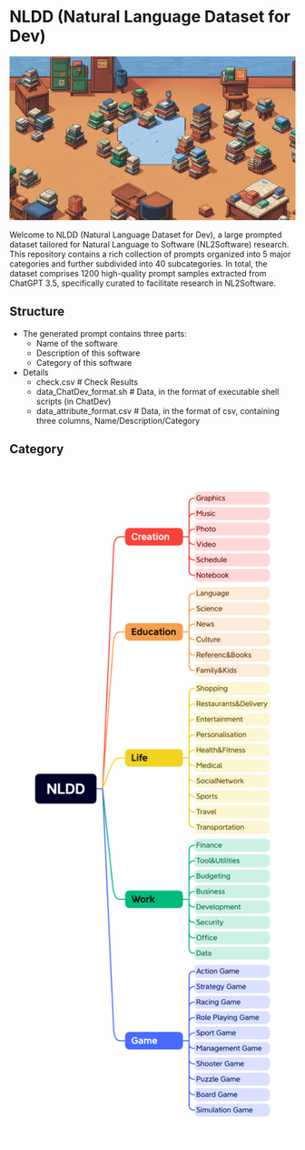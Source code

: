 # NLDD (Natural Language Dataset for Dev)

<p align="center">
  <img src='./cover.png' width=800>
</p>

Welcome to NLDD (Natural Language Dataset for Dev), a large prompted dataset tailored for Natural Language to Software (NL2Software) research. This repository contains a rich collection of prompts organized into 5 major categories and further subdivided into 40 subcategories. In total, the dataset comprises 1200 high-quality prompt samples extracted from ChatGPT 3.5, specifically curated to facilitate research in NL2Software.

## Structure
- The generated prompt contains three parts:
    -   Name of the software
    -   Description of this software
    -   Category of this software
- Details
	-	check.csv # Check Results
	-	data_ChatDev_format.sh # Data, in the format of executable shell scripts (in ChatDev)
	-	data_attribute_format.csv # Data, in the format of csv, containing three columns, Name/Description/Category
## Category
<p align="center">
  <img src='./NLDD_Category.png' width=800>
</p>
